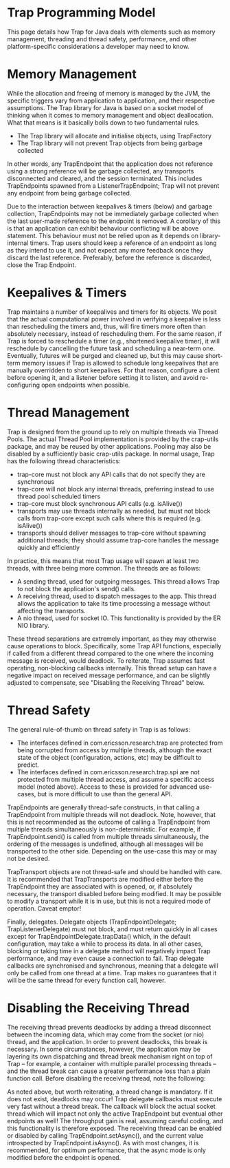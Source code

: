 Trap Programming Model
====

This page details how Trap for Java deals with elements such as memory management, threading and thread safety, performance, and other platform-specific considerations a developer may need to know.

# Memory Management

While the allocation and freeing of memory is managed by the JVM, the specific triggers vary from application to application, and their respective assumptions. The Trap library for Java is based on a socket model of thinking when it comes to memory management and object deallocation. What that means is it basically boils down to two fundamental rules.

- The Trap library will allocate and initialise objects, using TrapFactory
- The Trap library will not prevent Trap objects from being garbage collected

In other words, any TrapEndpoint that the application does not reference using a strong reference will be garbage collected, any transports disconnected and cleared, and the session terminated. This includes TrapEndpoints spawned from a ListenerTrapEndpoint; Trap will not prevent any endpoint from being garbage collected.

	
Due to the interaction between keepalives & timers (below) and garbage collection, TrapEndpoints may not be immediately garbage collected when the last user-made reference to the endpoint is removed. A corollary of this is that an application can exhibit behaviour conflicting will be above statement. This behaviour must not be relied upon as it depends on library-internal timers. Trap users should keep a reference of an endpoint as long as they intend to use it, and not expect any more feedback once they discard the last reference. Preferably, before the reference is discarded, close the Trap Endpoint.

# Keepalives & Timers

Trap maintains a number of keepalives and timers for its objects. We posit that the actual computational power involved in verifying a keepalive is less than rescheduling the timers and, thus, will fire timers more often than absolutely necessary, instead of rescheduling them. For the same reason, if Trap is forced to reschedule a timer (e.g., shortened keepalive timer), it will reschedule by cancelling the future task and scheduling a near-term one. Eventually, futures will be purged and cleaned up, but this may cause short-term memory issues if Trap is allowed to schedule long keepalives that are manually overridden to short keepalives. For that reason, configure a client before opening it, and a listener before setting it to listen, and avoid re-configuring open endpoints when possible.

# Thread Management

Trap is designed from the ground up to rely on multiple threads via Thread Pools. The actual Thread Pool implementation is provided by the crap-utils package, and may be reused by other applications. Pooling may also be disabled by a sufficiently basic crap-utils package. In normal usage, Trap has the following thread characteristics:

- trap-core must not block any API calls that do not specify they are synchronous
- trap-core will not block any internal threads, preferring instead to use thread pool scheduled timers
- trap-core must block synchronous API calls (e.g. isAlive())
- transports may use threads internally as needed, but must not block calls from trap-core except such calls where this is required (e.g. isAlive())
- transports should deliver messages to trap-core without spawning additional threads; they should assume trap-core handles the message quickly and efficiently

In practice, this means that most Trap usage will spawn at least two threads, with three being more common. The threads are as follows:

- A sending thread, used for outgoing messages. This thread allows Trap to not block the application's send() calls.
- A receiving thread, used to dispatch messages to the app. This thread allows the application to take its time processing a message without affecting the transports.
- A nio thread, used for socket IO. This functionality is provided by the ER NIO library.

These thread separations are extremely important, as they may otherwise cause operations to block. Specifically, some Trap API functions, especially if called from a different thread compared to the one where the incoming message is received, would deadlock. To reiterate, Trap assumes fast operating, non-blocking callbacks internally. This thread setup can have a negative impact on received message performance, and can be slightly adjusted to compensate, see "Disabling the Receiving Thread" below.

# Thread Safety
The general rule-of-thumb on thread safety in Trap is as follows:

- The interfaces defined in com.ericsson.research.trap are protected from being corrupted from access by multiple threads, although the exact state of the object (configuration, actions, etc) may be difficult to predict.
- The interfaces defined in com.ericsson.research.trap.spi are not protected from multiple thread access, and assume a specific access model (noted above). Access to these is provided for advanced use-cases, but is more difficult to use than the general API.

TrapEndpoints are generally thread-safe constructs, in that calling a TrapEndpoint from multiple threads will not deadlock. Note, however, that this is not recommended as the outcome of calling a TrapEndpoint from multiple threads simultaneously is non-deterministic. For example, if TrapEndpoint.send() is called from multiple threads simultaneously, the ordering of the messages is undefined, although all messages will be transported to the other side. Depending on the use-case this may or may not be desired.

TrapTransport objects are not thread-safe and should be handled with care. It is recommended that TrapTransports are modified either before the TrapEndpoint they are associated with is opened, or, if absolutely necessary, the transport disabled before being modified. It may be possible to modify a transport while it is in use, but this is not a required mode of operation. Caveat emptor!

Finally, delegates. Delegate objects (TrapEndpointDelegate; TrapListenerDelegate) must not block, and must return quickly in all cases except for TrapEndpointDelegate.trapData() which, in the default configuration, may take a while to process its data. In all other cases, blocking or taking time in a delegate method will negatively impact Trap performance, and may even cause a connection to fail. Trap delegate callbacks are synchronised and synchronous, meaning that a delegate will only be called from one thread at a time. Trap makes no guarantees that it will be the same thread for every function call, however.

# Disabling the Receiving Thread
The receiving thread prevents deadlocks by adding a thread disconnect between the incoming data, which may come from the socket (or nio) thread, and the application. In order to prevent deadlocks, this break is necessary. In some circumstances, however, the application may be layering its own dispatching and thread break mechanism right on top of Trap – for example, a container with multiple parallel processing threads – and the thread break can cause a greater performance loss than a plain function call. Before disabling the receiving thread, note the following:

As noted above, but worth reiterating, a thread change is mandatory. If it does not exist, deadlocks may occur!
Trap delegate callbacks must execute very fast without a thread break. The callback will block the actual socket thread which will impact not only the active TrapEndpoint but eventual other endpoints as well!
The throughput gain is real, assuming careful coding, and this functionality is therefore exposed. The receiving thread can be enabled or disabled by calling TrapEndpoint.setAsync(), and the current value introspected by TrapEndpoint.isAsync(). As with most changes, it is recommended, for optimum performance, that the async mode is only modified before the endpoint is opened.